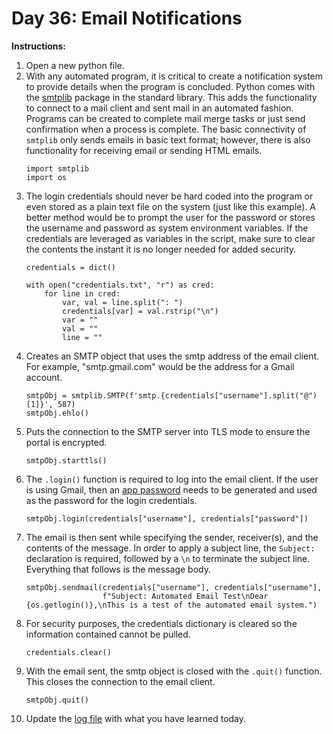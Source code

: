 # Day 36: Email Notifications
**Instructions:** 
1. Open a new python file.
2. With any automated program, it is critical to create a notification system to provide details when the program is concluded. Python comes with the [smtplib](https://docs.python.org/3/library/smtplib.html) package in the standard library. This adds the functionality to connect to a mail client and sent mail in an automated fashion. Programs can be created to complete mail merge tasks or just send confirmation when a process is complete. The basic connectivity of `smtplib` only sends emails in basic text format; however, there is also functionality for receiving email or sending HTML emails.
    ```
    import smtplib
    import os
    ```
3. The login credentials should never be hard coded into the program or even stored as a plain text file on the system (just like this example). A better method would be to prompt the user for the password or stores the username and password as system environment variables. If the credentials are leveraged as variables in the script, make sure to clear the contents the instant it is no longer needed for added security.
    ```
    credentials = dict()

    with open("credentials.txt", "r") as cred:
        for line in cred:
            var, val = line.split(": ")
            credentials[var] = val.rstrip("\n")
            var = ""
            val = ""
            line = ""
    ```
4. Creates an SMTP object that uses the smtp address of the email client. For example, "smtp.gmail.com" would be the address for a Gmail account.
    ```
    smtpObj = smtplib.SMTP(f'smtp.{credentials["username"].split("@")[1]}', 587)
    smtpObj.ehlo()
    ```
5. Puts the connection to the SMTP server into TLS mode to ensure the portal is encrypted.
    ```
    smtpObj.starttls()
    ```
6. The `.login()` function is required to log into the email client. If the user is using Gmail, then an [app password](https://support.google.com/accounts/answer/185833?hl=en) needs to be generated and used as the password for the login credentials.
    ```
    smtpObj.login(credentials["username"], credentials["password"])
    ```
7. The email is then sent while specifying the sender, receiver(s), and the contents of the message. In order to apply a subject line, the `Subject: ` declaration is required, followed by a `\n` to terminate the subject line. Everything that follows is the message body.
    ```
    smtpObj.sendmail(credentials["username"], credentials["username"],
                     f"Subject: Automated Email Test\nDear {os.getlogin()},\nThis is a test of the automated email system.")
    ```
8. For security purposes, the credentials dictionary is cleared so the information contained cannot be pulled.
    ```
    credentials.clear()
    ```
9. With the email sent, the smtp object is closed with the `.quit()` function. This closes the connection to the email client.
    ```
    smtpObj.quit()
    ```
10. Update the [log file](../../../../Downloads/100DaysPython-master%203/log.md) with what you have learned today.
